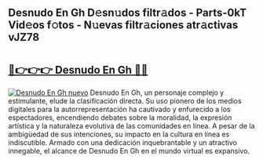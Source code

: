 ## Desnudo En Gh D𝚎sn𝚞dos filtr𝚊dos - Parts-0kT Vid𝚎os f𝚘tos - N𝚞evas filtr𝚊ciones atr𝚊ctivas vJZ78

# <h2><a href="http://mb683ln.tromn.icu/?c=Desnudo+En+Gh">🔗👉👉👉 Desnudo En Gh 🔗🔗</a></h2>

[![Desnudo En Gh nuevo](https://i.imgur.com/pEAQMta.gif)](http://mb683ln.tromn.icu/?c=Desnudo+En+Gh)
Desnudo En Gh, un personaje complejo y estimulante, elude la clasificación directa. Su uso pionero de los medios digitales para la autorrepresentación ha cautivado y enfurecido a los espectadores, encendiendo debates sobre la moralidad, la expresión artística y la naturaleza evolutiva de las comunidades en línea. A pesar de la ambigüedad de sus intenciones, su impacto en la cultura en línea es indiscutible. Armado con una dedicación inquebrantable y un atractivo innegable, el alcance de Desnudo En Gh en el mundo virtual es expansivo.
